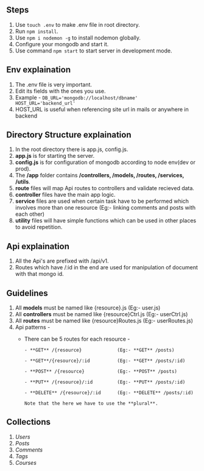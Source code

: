 ## Steps

 1. Use `touch .env` to make .env file in root directory.
 2. Run `npm install`.
 3. Use  `npm i nodemon -g` to install nodemon globally.
 4. Configure your mongodb and start it.
 5. Use command `npm start` to start server in development mode.


## Env explaination
 1. The .env file is very important.
 2. Edit its fields with the ones you use.
 3. Example -
        `
                 DB_URL='mongodb://localhost/dbname'
                 HOST_URL='backend_url'
        `
 4.   HOST_URL is useful when referencing site url in mails or anywhere in backend

## Directory Structure explaination
  1. In the root directory there is app.js, config.js.
  2. **app.js** is for starting the server.
  3. **config.js** is for configuration of mongodb according to node env(dev or prod).
  4. The **/app** folder contains **/controllers, /models, /routes, /services, /utils**.
  5. **route** files will map Api routes to controllers and validate recieved data.
  6. **controller** files have the main app logic.
  7. **service** files are used when certain task have to be performed which involves more than one resource (Eg:- linking comments and posts with each other)
  8. **utility** files will have simple functions which can be used in other places to avoid repetition. 

## Api explaination
  1. All the Api's are prefixed with /api/v1.
  2. Routes which have /:id in the end are used for manipulation of document with that mongo id.

## Guidelines
  1. All **models** must be named like {resource}.js (Eg:- user.js)
  2. All **controllers** must be named like {resource}Ctrl.js (Eg:- userCtrl.js)
  3. All **routes** must be named like {resource}Routes.js (Eg:- userRoutes.js)
  4. Api patterns -
      * There can be 5 routes for each resource - 
      
            - **GET** /{resource}             (Eg:- **GET** /posts)
            
            - **GET**/{resource}/:id          (Eg:- **GET** /posts/:id)
            
            - **POST** /{resource}            (Eg:- **POST** /posts)
            
            - **PUT** /{resource}/:id         (Eg:- **PUT** /posts/:id)
            
            - **DELETE** /{resource}/:id      (Eg:- **DELETE** /posts/:id)
            
            Note that the here we have to use the **plural**.

## Collections 
  1. *Users*
  2. *Posts* 
  3. *Comments* 
  4. *Tags* 
  5. *Courses*  
